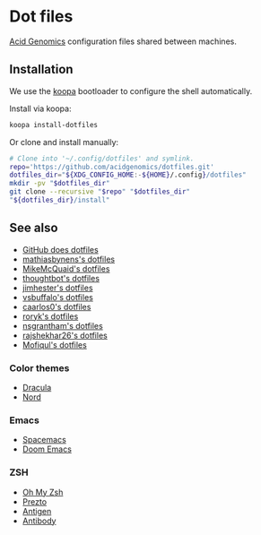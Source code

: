 # Dot files

[Acid Genomics][] configuration files shared between machines.

## Installation

We use the [koopa][] bootloader to configure the shell automatically.

Install via koopa:

```sh
koopa install-dotfiles
```

Or clone and install manually:

```sh
# Clone into '~/.config/dotfiles' and symlink.
repo='https://github.com/acidgenomics/dotfiles.git'
dotfiles_dir="${XDG_CONFIG_HOME:-${HOME}/.config}/dotfiles"
mkdir -pv "$dotfiles_dir"
git clone --recursive "$repo" "$dotfiles_dir"
"${dotfiles_dir}/install"
```

## See also

- [GitHub does dotfiles](https://dotfiles.github.io/)
- [mathiasbynens's dotfiles](https://github.com/mathiasbynens/dotfiles)
- [MikeMcQuaid's dotfiles](https://github.com/MikeMcQuaid/dotfiles)
- [thoughtbot's dotfiles](https://github.com/thoughtbot/dotfiles)
- [jimhester's dotfiles](https://github.com/jimhester/dotfiles)
- [vsbuffalo's dotfiles](https://github.com/vsbuffalo/dotfiles)
- [caarlos0's dotfiles](https://github.com/caarlos0/dotfiles)
- [roryk's dotfiles](https://github.com/roryk/dotfiles)
- [nsgrantham's dotfiles](https://github.com/nsgrantham/dotfiles)
- [rajshekhar26's dotfiles](https://github.com/rajshekhar26/dotfiles)
- [Mofiqul's dotfiles](https://github.com/Mofiqul/Dotfiles)

### Color themes

- [Dracula](https://draculatheme.com/)
- [Nord](https://www.nordtheme.com/)

### Emacs

- [Spacemacs](http://spacemacs.org/)
- [Doom Emacs](https://github.com/hlissner/doom-emacs)

### ZSH

- [Oh My Zsh](https://ohmyz.sh/)
- [Prezto](https://github.com/sorin-ionescu/prezto)
- [Antigen](http://antigen.sharats.me/)
- [Antibody](https://getantibody.github.io/)

[acid genomics]: https://acidgenomics.com/
[koopa]: https://koopa.acidgenomics.com/
